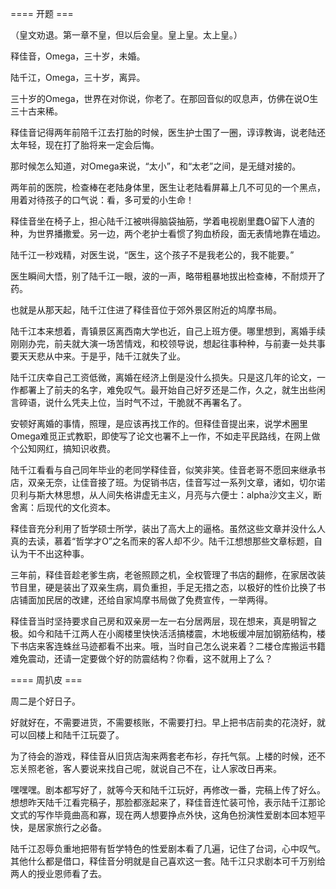 ==== 开题 ===

（皇文劝退。第一章不皇，但以后会皇。皇上皇。太上皇。）

释佳音，Omega，三十岁，未婚。

陆千江，Omega，三十岁，离异。

三十岁的Omega，世界在对你说，你老了。在那回音似的叹息声，仿佛在说O生三十古来稀。

释佳音记得两年前陪千江去打胎的时候，医生护士围了一圈，谆谆教诲，说老陆还太年轻，现在打了胎将来一定会后悔。

那时候怎么知道，对Omega来说，“太小”，和“太老”之间，是无缝对接的。

两年前的医院，检查棒在老陆身体里，医生让老陆看屏幕上几不可见的一个黑点，用着对待孩子的口气说：看，多可爱的小生命！

释佳音坐在椅子上，担心陆千江被哄得脑袋抽筋，学着电视剧里蠢O留下人渣的种，为世界播撒爱。另一边，两个老护士看惯了狗血桥段，面无表情地靠在墙边。

陆千江一秒戏精，对医生说，“医生，这个孩子不是我老公的，我不能要。”

医生瞬间大悟，别了陆千江一眼，波的一声，略带粗暴地拔出检查棒，不耐烦开了药。

也就是从那天起，陆千江住进了释佳音位于郊外景区附近的鸠摩书局。

陆千江本来想着，青镇景区离西南大学也近，自己上班方便。哪里想到，离婚手续刚刚办完，前夫就大演一场苦情戏，和校领导说，想起往事种种，与前妻一处共事要天天悲从中来。于是乎，陆千江就失了业。

陆千江庆幸自己工资低微，离婚在经济上倒是没什么损失。只是这几年的论文，一作都署上了前夫的名字，难免叹气。最开始自己好歹还是二作，久之，就生出些闲言碎语，说什么凭夫上位，当时气不过，干脆就不再署名了。

安顿好离婚的事情，照理，是应该再找工作的。但释佳音提出来，说学术圈里Omega难觅正式教职，即使写了论文也署不上一作，不如走平民路线，在网上做个公知网红，搞知识收费。

陆千江看看与自己同年毕业的老同学释佳音，似笑非笑。佳音老哥不愿回来继承书店，双亲无奈，让佳音接了班。为促销书店，佳音写过一系列文章，诸如，切尔诺贝利与斯大林思想，从人间失格讲虚无主义，月亮与六便士：alpha沙文主义，断舍离：后现代的文化资本。

释佳音充分利用了哲学硕士所学，装出了高大上的逼格。虽然这些文章并没什么人真的去读，慕着“哲学才O”之名而来的客人却不少。陆千江想想那些文章标题，自认为干不出这种事。

三年前，释佳音趁老爹生病，老爸照顾之机，全权管理了书店的翻修，在家居改装节目里，硬是装出了双亲生病，肩负重担，手足无措之态，以极好的性价比换了书店铺面加民居的改建，还给自家鸠摩书局做了免费宣传，一举两得。

释佳音当时坚持要求自己房和双亲房一左一右分居两层，现在想来，真是明智之极。如今和陆千江两人在小阁楼里快快活活搞楼震，木地板缓冲层加钢筋结构，楼下书店来客连蛛丝马迹都看不出来。哦，当时自己怎么说来着？二楼仓库搬运书籍难免震动，还请一定要做个好的防震结构？你看，这不就用上了么？

==== 周扒皮 ===

周二是个好日子。

好就好在，不需要进货，不需要核账，不需要打扫。早上把书店前卖的花浇好，就可以回楼上和陆千江玩耍了。

为了待会的游戏，释佳音从旧货店淘来两套老布衫，存托气氛。上楼的时候，还不忘关照老爸，客人要说来找自己呢，就说自己不在，让人家改日再来。

嘿嘿嘿。剧本都写好了，就等今天和陆千江玩好，再修改一番，完稿上传了好么。想想昨天陆千江看完稿子，那脸都涨起来了，释佳音连忙装可怜，表示陆千江那论文式的写作毕竟曲高和寡，现在两人想要挣点外快，这角色扮演性爱剧本回本短平快，是居家旅行之必备。

陆千江忍辱负重地把带有哲学特色的性爱剧本看了几遍，记住了台词，心中叹气。其他什么都是借口，释佳音分明就是自己喜欢这一套。陆千江只求剧本可千万别给两人的授业恩师看了去。
